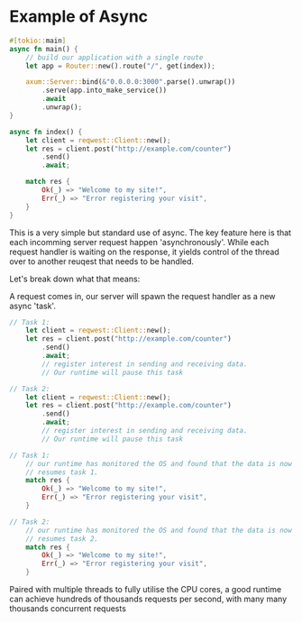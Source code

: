 # Example of Async

```rust
#[tokio::main]
async fn main() {
    // build our application with a single route
    let app = Router::new().route("/", get(index));

    axum::Server::bind(&"0.0.0.0:3000".parse().unwrap())
        .serve(app.into_make_service())
        .await
        .unwrap();
}

async fn index() {
    let client = reqwest::Client::new();
    let res = client.post("http://example.com/counter")
        .send()
        .await;

    match res {
        Ok(_) => "Welcome to my site!",
        Err(_) => "Error registering your visit",
    }
}
```

This is a very simple but standard use of async. The key feature
here is that each incomming server request happen 'asynchronously'.
While each request handler is waiting on the response, it yields control
of the thread over to another reuqest that needs to be handled.

Let's break down what that means:

A request comes in, our server will spawn the request handler as a new async 'task'.

```rust
// Task 1:
    let client = reqwest::Client::new();
    let res = client.post("http://example.com/counter")
        .send()
        .await;
        // register interest in sending and receiving data.
        // Our runtime will pause this task

// Task 2:
    let client = reqwest::Client::new();
    let res = client.post("http://example.com/counter")
        .send()
        .await;
        // register interest in sending and receiving data.
        // Our runtime will pause this task

// Task 1:
    // our runtime has monitored the OS and found that the data is now ready,
    // resumes task 1.
    match res {
        Ok(_) => "Welcome to my site!",
        Err(_) => "Error registering your visit",
    }

// Task 2:
    // our runtime has monitored the OS and found that the data is now ready,
    // resumes task 2.
    match res {
        Ok(_) => "Welcome to my site!",
        Err(_) => "Error registering your visit",
    }
```

Paired with multiple threads to fully utilise the CPU cores, a good runtime can achieve
hundreds of thousands requests per second, with many many thousands concurrent requests
